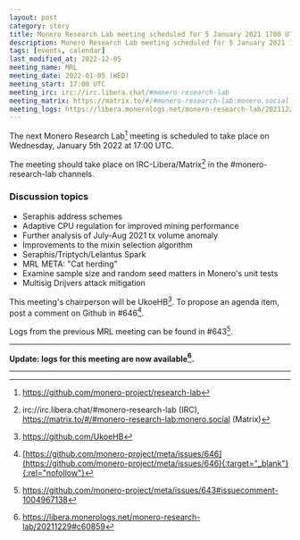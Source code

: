 ```yaml
---
layout: post
category: story
title: Monero Research Lab meeting scheduled for 5 January 2021 1700 UTC
description: Monero Research Lab meeting scheduled for 5 January 2021 1700 UTC on irc/Matrix channels.
tags: [events, calendar]
last_modified_at: 2022-12-05
meeting_name: MRL
meeting_date: 2022-01-05 (WED)
meeting_start: 17:00 UTC
meeting_irc: irc://irc.libera.chat/#monero-research-lab
meeting_matrix: https://matrix.to/#/#monero-research-lab:monero.social
meeting_logs: https://libera.monerologs.net/monero-research-lab/20211229#c60859
---
```


The next Monero Research Lab[^1] meeting is scheduled to take place on Wednesday, January 5th 2022 at 17:00 UTC.

The meeting should take place on IRC-Libera/Matrix[^2] in the #monero-research-lab channels.

### Discussion topics

- Seraphis address schemes
- Adaptive CPU regulation for improved mining performance
- Further analysis of July-Aug 2021 tx volume anomaly
- Improvements to the mixin selection algorithm 
- Seraphis/Triptych/Lelantus Spark 
- MRL META: "Cat herding"
- Examine sample size and random seed matters in Monero's unit tests
- Multisig Drijvers attack mitigation


This meeting's chairperson will be UkoeHB[^3]. To propose an agenda item, post a comment on Github in #646[^4].

Logs from the previous MRL meeting can be found in #643[^5].

---

**Update: logs for this meeting are now available[^6].**

---

[^1]: https://github.com/monero-project/research-lab
[^2]: irc://irc.libera.chat/#monero-research-lab (IRC), https://matrix.to/#/#monero-research-lab:monero.social (Matrix)
[^3]: https://github.com/UkoeHB
[^4]: [https://github.com/monero-project/meta/issues/646](https://github.com/monero-project/meta/issues/646){:target="_blank"}{:rel="nofollow"}
[^5]: https://github.com/monero-project/meta/issues/643#issuecomment-1004967138
[^6]: https://libera.monerologs.net/monero-research-lab/20211229#c60859
[^7]: https://github.com/monero-project/meta/issues/646#issuecomment-1005952114
